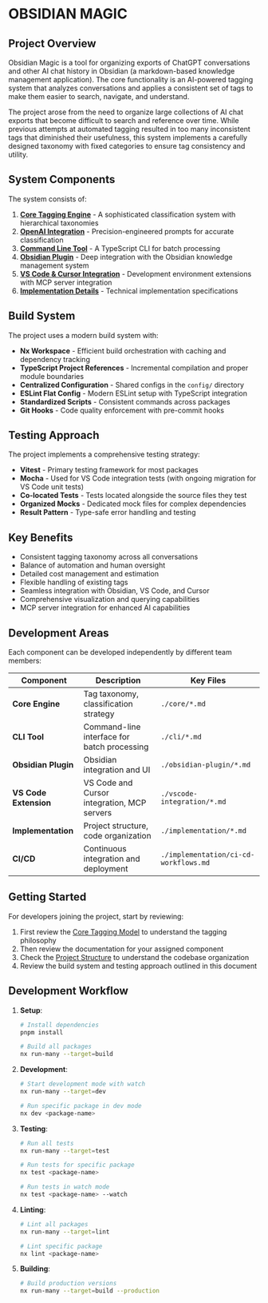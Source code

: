# OBSIDIAN MAGIC

## Project Overview

Obsidian Magic is a tool for organizing exports of ChatGPT conversations and other AI chat history in Obsidian (a
markdown-based knowledge management application). The core functionality is an AI-powered tagging system that analyzes
conversations and applies a consistent set of tags to make them easier to search, navigate, and understand.

The project arose from the need to organize large collections of AI chat exports that become difficult to search and
reference over time. While previous attempts at automated tagging resulted in too many inconsistent tags that diminished
their usefulness, this system implements a carefully designed taxonomy with fixed categories to ensure tag consistency
and utility.

## System Components

The system consists of:

1. **[Core Tagging Engine](./core/tagging-model.md)** - A sophisticated classification system with hierarchical
   taxonomies
2. **[OpenAI Integration](./core/openai-integration.md)** - Precision-engineered prompts for accurate classification
3. **[Command Line Tool](./cli/cli-overview.md)** - A TypeScript CLI for batch processing
4. **[Obsidian Plugin](./obsidian-plugin/plugin-overview.md)** - Deep integration with the Obsidian knowledge management
   system
5. **[VS Code & Cursor Integration](./vscode-integration/vscode-overview.md)** - Development environment extensions with
   MCP server integration
6. **[Implementation Details](./implementation/project-structure.md)** - Technical implementation specifications

## Build System

The project uses a modern build system with:

- **Nx Workspace** - Efficient build orchestration with caching and dependency tracking
- **TypeScript Project References** - Incremental compilation and proper module boundaries
- **Centralized Configuration** - Shared configs in the `config/` directory
- **ESLint Flat Config** - Modern ESLint setup with TypeScript integration
- **Standardized Scripts** - Consistent commands across packages
- **Git Hooks** - Code quality enforcement with pre-commit hooks

## Testing Approach

The project implements a comprehensive testing strategy:

- **Vitest** - Primary testing framework for most packages
- **Mocha** - Used for VS Code integration tests (with ongoing migration for VS Code unit tests)
- **Co-located Tests** - Tests located alongside the source files they test
- **Organized Mocks** - Dedicated mock files for complex dependencies
- **Result Pattern** - Type-safe error handling and testing

## Key Benefits

- Consistent tagging taxonomy across all conversations
- Balance of automation and human oversight
- Detailed cost management and estimation
- Flexible handling of existing tags
- Seamless integration with Obsidian, VS Code, and Cursor
- Comprehensive visualization and querying capabilities
- MCP server integration for enhanced AI capabilities

## Development Areas

Each component can be developed independently by different team members:

| Component             | Description                                 | Key Files                             |
| --------------------- | ------------------------------------------- | ------------------------------------- |
| **Core Engine**       | Tag taxonomy, classification strategy       | `./core/*.md`                         |
| **CLI Tool**          | Command-line interface for batch processing | `./cli/*.md`                          |
| **Obsidian Plugin**   | Obsidian integration and UI                 | `./obsidian-plugin/*.md`              |
| **VS Code Extension** | VS Code and Cursor integration, MCP servers | `./vscode-integration/*.md`           |
| **Implementation**    | Project structure, code organization        | `./implementation/*.md`               |
| **CI/CD**             | Continuous integration and deployment       | `./implementation/ci-cd-workflows.md` |

## Getting Started

For developers joining the project, start by reviewing:

1. First review the [Core Tagging Model](./core/tagging-model.md) to understand the tagging philosophy
2. Then review the documentation for your assigned component
3. Check the [Project Structure](./implementation/project-structure.md) to understand the codebase organization
4. Review the build system and testing approach outlined in this document

## Development Workflow

1. **Setup**:

   ```bash
   # Install dependencies
   pnpm install

   # Build all packages
   nx run-many --target=build
   ```

2. **Development**:

   ```bash
   # Start development mode with watch
   nx run-many --target=dev

   # Run specific package in dev mode
   nx dev <package-name>
   ```

3. **Testing**:

   ```bash
   # Run all tests
   nx run-many --target=test

   # Run tests for specific package
   nx test <package-name>

   # Run tests in watch mode
   nx test <package-name> --watch
   ```

4. **Linting**:

   ```bash
   # Lint all packages
   nx run-many --target=lint

   # Lint specific package
   nx lint <package-name>
   ```

5. **Building**:
   ```bash
   # Build production versions
   nx run-many --target=build --production
   ```
